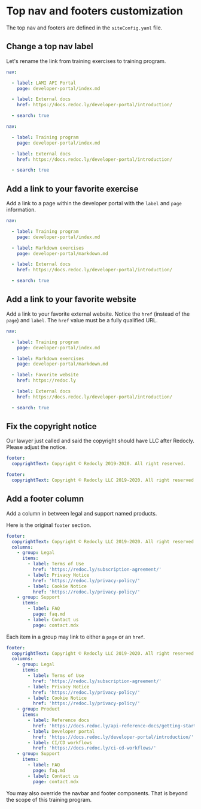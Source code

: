 # Top nav and footers customization

The top nav and footers are defined in the `siteConfig.yaml` file.

## Change a top nav label

Let's rename the link from training exercises to training program.

```yaml Before
nav:

  - label: LAMI API Portal
    page: developer-portal/index.md

  - label: External docs
    href: https://docs.redoc.ly/developer-portal/introduction/

  - search: true
```

```yaml After
nav:

  - label: Training program
    page: developer-portal/index.md

  - label: External docs
    href: https://docs.redoc.ly/developer-portal/introduction/

  - search: true
```

## Add a link to your favorite exercise

Add a link to a page within the developer portal with the `label` and `page` information.

```yaml
nav:

  - label: Training program
    page: developer-portal/index.md

  - label: Markdown exercises
    page: developer-portal/markdown.md

  - label: External docs
    href: https://docs.redoc.ly/developer-portal/introduction/

  - search: true
```


## Add a link to your favorite website

Add a link to your favorite external website.
Notice the `href` (instead of the `page`) and `label`.
The `href` value must be a fully qualified URL.

```yaml
nav:

  - label: Training program
    page: developer-portal/index.md

  - label: Markdown exercises
    page: developer-portal/markdown.md

  - label: Favorite website
    href: https://redoc.ly

  - label: External docs
    href: https://docs.redoc.ly/developer-portal/introduction/

  - search: true
```

## Fix the copyright notice

Our lawyer just called and said the copyright should have LLC after Redocly.
Please adjust the notice.

```yaml
footer:
  copyrightText: Copyright © Redocly 2019-2020. All right reserved.
```
```yaml
footer:
  copyrightText: Copyright © Redocly LLC 2019-2020. All right reserved.
```

## Add a footer column

Add a column in between legal and support named products.

Here is the original `footer` section.
```yaml
footer:
  copyrightText: Copyright © Redocly LLC 2019-2020. All right reserved.
  columns:
    - group: Legal
      items:
        - label: Terms of Use
          href: 'https://redoc.ly/subscription-agreement/'
        - label: Privacy Notice
          href: 'https://redoc.ly/privacy-policy/'
        - label: Cookie Notice
          href: 'https://redoc.ly/privacy-policy/'
    - group: Support
      items:
        - label: FAQ
          page: faq.md
        - label: Contact us
          page: contact.mdx
```

Each item in a group may link to either a `page` or an `href`.

```yaml
footer:
  copyrightText: Copyright © Redocly LLC 2019-2020. All right reserved.
  columns:
    - group: Legal
      items:
        - label: Terms of Use
          href: 'https://redoc.ly/subscription-agreement/'
        - label: Privacy Notice
          href: 'https://redoc.ly/privacy-policy/'
        - label: Cookie Notice
          href: 'https://redoc.ly/privacy-policy/'
    - group: Product
      items:
        - label: Reference docs
          href: 'https://docs.redoc.ly/api-reference-docs/getting-started/'
        - label: Developer portal
          href: 'https://docs.redoc.ly/developer-portal/introduction/'
        - label: CI/CD workflows
          href: 'https://docs.redoc.ly/ci-cd-workflows/'
    - group: Support
      items:
        - label: FAQ
          page: faq.md
        - label: Contact us
          page: contact.mdx
```

You may also override the navbar and footer components.
That is beyond the scope of this training program.
